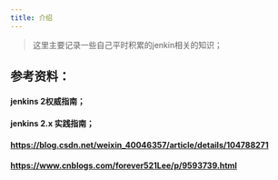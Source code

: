 ```yaml
---
title: 介绍
---
```


> 这里主要记录一些自己平时积累的jenkin相关的知识；

## 参考资料：

#### jenkins 2权威指南；

#### jenkins 2.x 实践指南；

#### https://blog.csdn.net/weixin_40046357/article/details/104788271

#### https://www.cnblogs.com/forever521Lee/p/9593739.html

